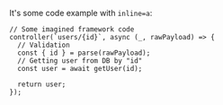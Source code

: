 It's some code example with `inline=a`:

```
// Some imagined framework code
controller(`users/{id}`, async (_, rawPayload) => {
  // Validation
  const { id } = parse(rawPayload);
  // Getting user from DB by "id"
  const user = await getUser(id);

  return user;
});
```